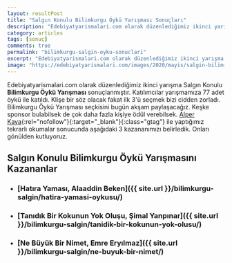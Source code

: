 ```yaml
---
layout: resultPost
title: "Salgın Konulu Bilimkurgu Öykü Yarışması Sonuçları"
description: "Edebiyatyarismalari.com olarak düzenlediğimiz ikinci yarışma Salgın Konulu Bilimkurgu Öykü Yarışması sonuçlanmıştır."
category: articles
tags: [sonuç]
comments: true
permalink: "bilimkurgu-salgin-oyku-sonuclari"
excerpt: "Edebiyatyarismalari.com olarak düzenlediğimiz ikinci yarışma Salgın Konulu Bilimkurgu Öykü Yarışması sonuçlanmıştır."
image: "https://edebiyatyarismalari.com/images/2020/mayis/salgin-bilim-kurgu-oyku-yarismasi.jpg"
---
```


Edebiyatyarismalari.com olarak düzenlediğimiz ikinci yarışma Salgın Konulu **Bilimkurgu Öykü Yarışması** sonuçlanmıştır.
Katılımcılar yarışmamıza 77 adet öykü ile katıldı. Klişe bir söz olacak fakat ilk 3'ü seçmek bizi cidden zorladı.
Bilimkurgu Öykü Yarışması seçkisini bugün akşam paylaşacağız.
Keşke sponsor bulabilsek de çok daha fazla kişiye ödül verebilsek. [Alper Kaya](http://www.alperkaya.org/?ref=edebiyatyarismalari.com){:rel="nofollow"}{:target="_blank"}{:class="gtag"} ile yaptığımız tekrarlı okumalar sonucunda aşağıdaki 3 kazananımızı belirledik. Onları gönülden kutluyoruz.

## Salgın Konulu Bilimkurgu Öykü Yarışmasını Kazananlar

- ### [Hatıra Yaması, Alaaddin Beken]({{ site.url }}/bilimkurgu-salgin/hatira-yamasi-oykusu/)

- ### [Tanıdık Bir Kokunun Yok Oluşu, Şimal Yanpınar]({{ site.url }}/bilimkurgu-salgin/tanidik-bir-kokunun-yok-olusu/)

- ### [Ne Büyük Bir Nimet, Emre Eryılmaz]({{ site.url }}/bilimkurgu-salgin/ne-buyuk-bir-nimet/)
